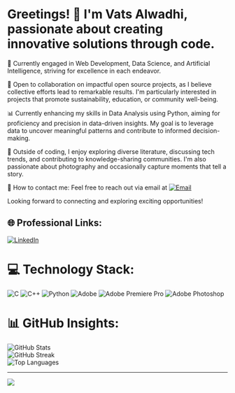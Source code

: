 # Greetings! 👋 I'm Vats Alwadhi, passionate about creating innovative solutions through code.

🚀 Currently engaged in Web Development, Data Science, and Artificial Intelligence, striving for excellence in each endeavor.

🤝 Open to collaboration on impactful open source projects, as I believe collective efforts lead to remarkable results. I'm particularly interested in projects that promote sustainability, education, or community well-being.

📊 Currently enhancing my skills in Data Analysis using Python, aiming for proficiency and precision in data-driven insights. My goal is to leverage data to uncover meaningful patterns and contribute to informed decision-making.

💬 Outside of coding, I enjoy exploring diverse literature, discussing tech trends, and contributing to knowledge-sharing communities. I'm also passionate about photography and occasionally capture moments that tell a story.

📧 How to contact me: Feel free to reach out via email at <a href="mailto:alwadhiv@gmail.com"><img src="https://img.shields.io/badge/Email-%230077B5.svg?logo=gmail&logoColor=white" alt="Email" /></a>

Looking forward to connecting and exploring exciting opportunities!

## 🌐 Professional Links:
[![LinkedIn](https://img.shields.io/badge/LinkedIn-%230077B5.svg?logo=linkedin&logoColor=white)](https://linkedin.com/in/VatsAlwadhi) 

# 💻 Technology Stack:
![C](https://img.shields.io/badge/c-%2300599C.svg?style=for-the-badge&logo=c&logoColor=white) ![C++](https://img.shields.io/badge/c++-%2300599C.svg?style=for-the-badge&logo=c%2B%2B&logoColor=white) ![Python](https://img.shields.io/badge/python-3670A0?style=for-the-badge&logo=python&logoColor=ffdd54) ![Adobe](https://img.shields.io/badge/adobe-%23FF0000.svg?style=for-the-badge&logo=adobe&logoColor=white) ![Adobe Premiere Pro](https://img.shields.io/badge/Adobe%20Premiere%20Pro-9999FF.svg?style=for-the-badge&logo=Adobe%20Premiere%20Pro&logoColor=white) ![Adobe Photoshop](https://img.shields.io/badge/adobe%20photoshop-%2331A8FF.svg?style=for-the-badge&logo=adobe%20photoshop&logoColor=white)

# 📊 GitHub Insights:
![GitHub Stats](https://github-readme-stats.vercel.app/api?username=vatsalwadhi&theme=jolly&hide_border=false&include_all_commits=true&count_private=false)<br/>
![GitHub Streak](https://github-readme-streak-stats.herokuapp.com/?user=vatsalwadhi&theme=jolly&hide_border=false)<br/>
![Top Languages](https://github-readme-stats.vercel.app/api/top-langs/?username=vatsalwadhi&theme=jolly&hide_border=false&include_all_commits=true&count_private=false&layout=compact)

---
[![](https://visitcount.itsvg.in/api?id=vatsalwadhi&icon=0&color=0)](https://visitcount.itsvg.in)
